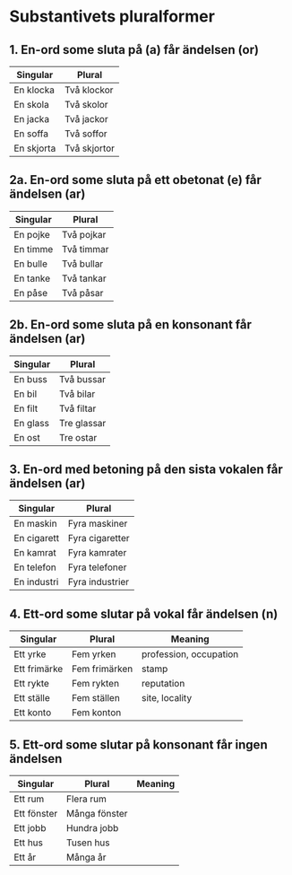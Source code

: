 # Substantivets pluralformer

## 1. En-ord some sluta på (a) får ändelsen (or)

 Singular       |       Plural
 ---------------|------------------
 En klocka      |   Två klockor
 En skola       |   Två skolor
 En jacka       |   Två jackor
 En soffa       |   Två soffor
 En skjorta     |   Två skjortor


## 2a. En-ord some sluta på ett obetonat (e) får ändelsen (ar)

 Singular       |       Plural
 ---------------|------------------
 En pojke       |   Två pojkar
 En timme       |   Två timmar
 En bulle       |   Två bullar
 En tanke       |   Två tankar
 En påse        |   Två påsar


## 2b. En-ord some sluta på en konsonant får ändelsen (ar)

 Singular       |       Plural
 ---------------|------------------
 En buss        |   Två bussar
 En bil         |   Två bilar
 En filt        |   Två filtar
 En glass       |   Tre glassar
 En ost         |   Tre ostar

## 3. En-ord med betoning på den sista vokalen får ändelsen (ar)

 Singular       |       Plural
 ---------------|------------------
 En maskin      |   Fyra maskiner
 En cigarett    |   Fyra cigaretter
 En kamrat      |   Fyra kamrater
 En telefon     |   Fyra telefoner
 En industri    |   Fyra industrier

## 4. Ett-ord some slutar på vokal får ändelsen (n)

 Singular       |       Plural      |   Meaning
 ---------------|-------------------|----------
 Ett yrke       |   Fem yrken       |   profession, occupation
 Ett frimärke   |   Fem frimärken   |   stamp
 Ett rykte      |   Fem rykten      |   reputation
 Ett ställe     |   Fem ställen     |   site, locality
 Ett konto      |   Fem konton

## 5. Ett-ord some slutar på konsonant får ingen ändelsen

 Singular       |       Plural      |   Meaning
 ---------------|-------------------|----------
 Ett rum        |   Flera rum
 Ett fönster    |   Många fönster
 Ett jobb       |   Hundra jobb
 Ett hus        |   Tusen hus
 Ett år         |   Många år


